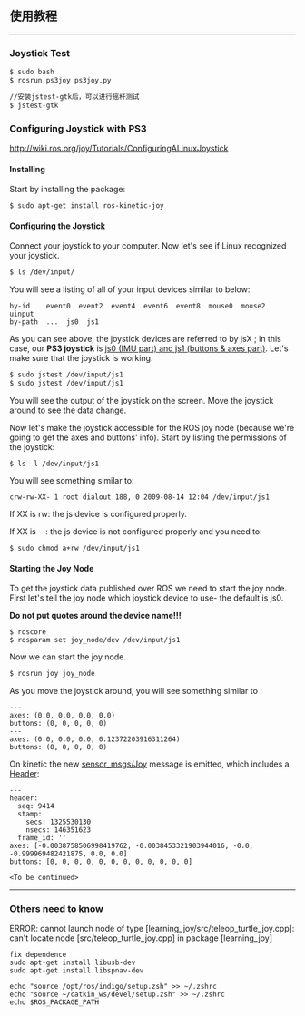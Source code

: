 ## 使用教程

---

### Joystick Test

```bash
$ sudo bash
$ rosrun ps3joy ps3joy.py

//安装jstest-gtk后，可以进行摇杆测试
$ jstest-gtk
```

### Configuring  Joystick with PS3

http://wiki.ros.org/joy/Tutorials/ConfiguringALinuxJoystick

#### Installing

Start by installing the package:

```
$ sudo apt-get install ros-kinetic-joy
```

#### Configuring the Joystick

Connect your joystick to your computer. Now let's see if Linux recognized your joystick.

```bash
$ ls /dev/input/
```

You will see a listing of all of your input devices similar to below:

```
by-id    event0  event2  event4  event6  event8  mouse0  mouse2  uinput
by-path  ...  js0  js1
```

As you can see above, the joystick devices are referred to by jsX ; in this case, our **PS3 joystick** is j<u>s0 (IMU part) and js1 (buttons & axes part)</u>. Let's make sure that the joystick is working.

```bash
$ sudo jstest /dev/input/js1
$ sudo jstest /dev/input/js1
```

You will see the output of the joystick on the screen. Move the joystick around to see the data change.

Now let's make the joystick accessible for the ROS joy node (because we're going to get the axes and buttons' info). Start by listing the permissions of the joystick:

```
$ ls -l /dev/input/js1
```

You will see something similar to:

```
crw-rw-XX- 1 root dialout 188, 0 2009-08-14 12:04 /dev/input/js1
```

If XX is rw: the js device is configured properly.

If XX is --: the js device is not configured properly and you need to:

```
$ sudo chmod a+rw /dev/input/js1
```

#### Starting the Joy Node

To get the joystick data published over ROS we need to start the joy node. First let's tell the joy node which joystick device to use- the default is js0.

**Do not put quotes around the device name!!!**

```
$ roscore
$ rosparam set joy_node/dev /dev/input/js1
```

Now we can start the joy node.

```bash
$ rosrun joy joy_node
```

As you move the joystick around, you will see something similar to :

```
---
axes: (0.0, 0.0, 0.0, 0.0)
buttons: (0, 0, 0, 0, 0)
---
axes: (0.0, 0.0, 0.0, 0.12372203916311264)
buttons: (0, 0, 0, 0, 0)
```

On kinetic the new [sensor_msgs/Joy](http://docs.ros.org/api/sensor_msgs/html/msg/Joy.html) message is emitted, which includes a [Header](http://wiki.ros.org/msg#headerSect):

```
---
header: 
  seq: 9414
  stamp: 
    secs: 1325530130
    nsecs: 146351623
  frame_id: ''
axes: [-0.0038758506998419762, -0.0038453321903944016, -0.0, -0.999969482421875, 0.0, 0.0]
buttons: [0, 0, 0, 0, 0, 0, 0, 0, 0, 0, 0, 0]
```

`<To be continued>`

---

### Others need to know

ERROR: cannot launch node of type [learning_joy/src/teleop_turtle_joy.cpp]: can't locate node [src/teleop_turtle_joy.cpp] in package [learning_joy]

```
fix dependence
sudo apt-get install libusb-dev
sudo apt-get install libspnav-dev
```

```
echo "source /opt/ros/indigo/setup.zsh" >> ~/.zshrc
echo "source ~/catkin_ws/devel/setup.zsh" >> ~/.zshrc
echo $ROS_PACKAGE_PATH
```